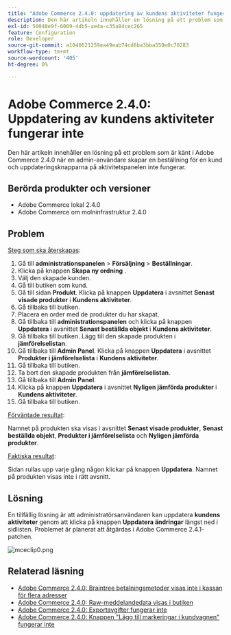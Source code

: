 ```yaml
---
title: "Adobe Commerce 2.4.0: uppdatering av kundens aktiviteter fungerar inte"
description: Den här artikeln innehåller en lösning på ett problem som är känt i Adobe Commerce 2.4.0 när en admin-användare skapar en beställning för en kund och uppdateringsknapparna på aktivitetspanelen inte fungerar.
exl-id: 50048e9f-6009-4db5-ae4a-c35a84cec265
feature: Configuration
role: Developer
source-git-commit: a1046621259ea49eab74cd6ba3bba550e0c70283
workflow-type: tm+mt
source-wordcount: '405'
ht-degree: 0%

---
```


# Adobe Commerce 2.4.0: Uppdatering av kundens aktiviteter fungerar inte

Den här artikeln innehåller en lösning på ett problem som är känt i Adobe Commerce 2.4.0 när en admin-användare skapar en beställning för en kund och uppdateringsknapparna på aktivitetspanelen inte fungerar.

## Berörda produkter och versioner

* Adobe Commerce lokal 2.4.0
* Adobe Commerce om molninfrastruktur 2.4.0

## Problem

<u>Steg som ska återskapas</u>:

1. Gå till **administrationspanelen** > **Försäljning** > **Beställningar**.
1. Klicka på knappen **Skapa ny ordning** .
1. Välj den skapade kunden.
1. Gå till butiken som kund.
1. Gå till sidan **Produkt**. Klicka på knappen **Uppdatera** i avsnittet **Senast visade produkter** i **Kundens aktiviteter**.
1. Gå tillbaka till butiken.
1. Placera en order med de produkter du har skapat.
1. Gå tillbaka till **administrationspanelen** och klicka på knappen **Uppdatera** i avsnittet **Senast beställda objekt** i **Kundens aktiviteter**.
1. Gå tillbaka till butiken. Lägg till den skapade produkten i **jämförelselistan**.
1. Gå tillbaka till **Admin Panel**. Klicka på knappen **Uppdatera** i avsnittet **Produkter i jämförelselista** i **Kundens aktiviteter**.
1. Gå tillbaka till butiken.
1. Ta bort den skapade produkten från **jämförelselistan**.
1. Gå tillbaka till **Admin Panel**.
1. Klicka på knappen **Uppdatera** i avsnittet **Nyligen jämförda produkter** i **Kundens aktiviteter**.
1. Gå tillbaka till butiken.

<u>Förväntade resultat</u>:

Namnet på produkten ska visas i avsnittet **Senast visade produkter**, **Senast beställda objekt**, **Produkter i jämförelselista** och **Nyligen jämförda produkter**.

<u>Faktiska resultat</u>:

Sidan rullas upp varje gång någon klickar på knappen **Uppdatera**. Namnet på produkten visas inte i rätt avsnitt.

## Lösning

En tillfällig lösning är att administratörsanvändaren kan uppdatera **kundens aktiviteter** genom att klicka på knappen **Uppdatera ändringar** längst ned i sidlisten. Problemet är planerat att åtgärdas i Adobe Commerce 2.4.1-patchen.

![mceclip0.png](assets/mceclip0.png)

## Relaterad läsning

* [Adobe Commerce 2.4.0: Braintree betalningsmetoder visas inte i kassan för flera adresser](/help/troubleshooting/payments/magento-2-4-0-braintree-not-in-multiple-addresses-checkout.md)
* [Adobe Commerce 2.4.0: Raw-meddelandedata visas i butiken](/help/troubleshooting/storefront/magento-2-4-0-issue-storefront-raw-message-data-display.md)
* [Adobe Commerce 2.4.0: Exportavgifter fungerar inte](/help/troubleshooting/miscellaneous/magento-2-4-0-known-issue-export-tax-rates-does-not-work.md)
* [Adobe Commerce 2.4.0: Knappen &quot;Lägg till markeringar i kundvagnen&quot; fungerar inte](/help/troubleshooting/miscellaneous/magento-2-4-0-add-selections-to-my-cart-does-not-work.md)
